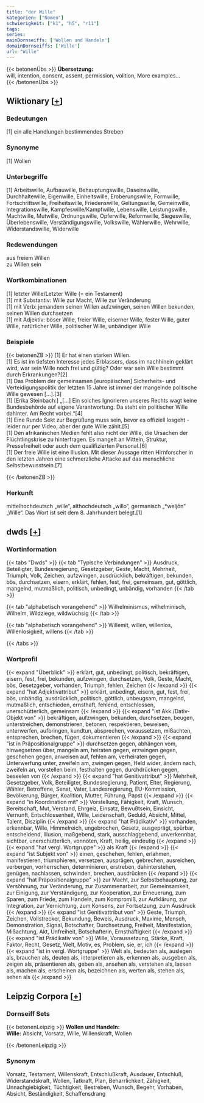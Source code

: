 ```yaml
---
title: "der Wille"
kategorien: ["Nomen"]
schwierigkeit: ["k1", "h5", "r11"]
tags:
series:
mainDornseiffs: ['Wollen und Handeln']
domainDornseiffs: ['Wille']
url: "Wille"
---
```


{{< betonenÜbs >}}
**Übersetzung:**  
will, intention, consent, assent, permission, volition, More examples...  
{{< /betonenÜbs >}}

## Wiktionary [[+](https://de.wiktionary.org/wiki/Wille)]

### Bedeutungen
[1] ein alle Handlungen bestimmendes Streben  

### Synonyme
[1] Wollen  

### Unterbegriffe
[1] Arbeitswille, Aufbauwille, Behauptungswille, Daseinswille, Durchhaltewille, Eigenwille, Einheitswille, Eroberungswille, Formwille, Fortschrittswille, Freiheitswille, Friedenswille, Geltungswille, Gemeinwille, Integrationswille, Kampfeswille/Kampfwille, Lebenswille, Leistungswille, Machtwille, Mutwille, Ordnungswille, Opferwille, Reformwille, Siegeswille, Überlebenswille, Verständigungswille, Volkswille, Wählerwille, Wehrwille, Widerstandswille, Widerwille  

### Redewendungen
aus freiem Willen  
zu Willen sein  

### Wortkombinationen
[1] letzter Wille/Letzter Wille (= ein Testament)  
[1] mit Substantiv: Wille zur Macht, Wille zur Veränderung  
[1] mit Verb: jemandem seinen Willen aufzwingen, seinen Willen bekunden, seinen Willen durchsetzen  
[1] mit Adjektiv: böser Wille, freier Wille, eiserner Wille, fester Wille, guter Wille, natürlicher Wille, politischer Wille, unbändiger Wille  

### Beispiele
{{< betonenZB >}}
[1] Er hat einen starken Willen.  
[1] Es ist im tiefsten Interesse jedes Erblassers, dass im nachhinein geklärt wird, war sein Wille noch frei und gültig? Oder war sein Wille bestimmt durch Erkrankungen?[2]  
[1] Das Problem der gemeinsamen [europäischen] Sicherheits- und Verteidigungspolitik der letzten 15 Jahre ist immer der mangelnde politische Wille gewesen [...].[3]  
[1] [Erika Steinbach:] „[...] Ein solches Ignorieren unseres Rechts wagt keine Bundesbehörde auf eigene Verantwortung. Da steht ein politischer Wille dahinter. Am Recht vorbei.“[4]  
[1] Eine Runde Sekt zur Begrüßung muss sein, bevor es offiziell losgeht - leider nur per Video, aber der gute Wille zählt.[5]  
[1] Den afrikanischen Medien fehlt also nicht der Wille, die Ursachen der Flüchtlingskrise zu hinterfragen. Es mangelt an Mitteln, Struktur, Pressefreiheit oder auch dem qualifizierten Personal.[6]  
[1] Der freie Wille ist eine Illusion. Mit dieser Aussage ritten Hirnforscher in den letzten Jahren eine schmerzliche Attacke auf das menschliche Selbstbewusstsein.[7]  

{{< /betonenZB >}}
### Herkunft
mittelhochdeutsch „wille“, althochdeutsch „willo“, germanisch „*weljōn“ „Wille“. Das Wort ist seit dem 8. Jahrhundert belegt.[1]  



## dwds [[+](https://www.dwds.de/wb/Wille)]

### Wortinformation
{{< tabs "Dwds" >}}
{{< tab "Typische Verbindungen" >}}
Ausdruck, Beteiligter, Bundesregierung, Gesetzgeber, Geste, Macht, Mehrheit, Triumph, Volk, Zeichen, aufzwingen, ausdrücklich, bekräftigen, bekunden, bös, durchsetzen, eisern, erklärt, fehlen, fest, frei, gemeinsam, gut, göttlich, mangelnd, mutmaßlich, politisch, unbedingt, unbändig, vorhanden
{{< /tab >}}

{{< tab "alphabetisch vorangehend" >}}
Wilhelminismus, wilhelminisch, Wilhelm, Wildziege, wildwüchsig
{{< /tab >}}

{{< tab "alphabetisch vorangehend" >}}
Willemit, willen, willenlos, Willenlosigkeit, willens
{{< /tab >}}

{{< /tabs >}}

### Wortprofil
{{< expand "Überblick" >}} erklärt, gut, unbedingt, politisch, bekräftigen, eisern, fest, frei, bekunden, aufzwingen, durchsetzen, Volk, Geste, Macht, bös, Gesetzgeber, vorhanden, Triumph, fehlen, Zeichen {{< /expand >}}
{{< expand "hat Adjektivattribut" >}} erklärt, unbedingt, eisern, gut, fest, frei, bös, unbändig, ausdrücklich, politisch, göttlich, unbeugsam, mangelnd, mutmaßlich, entschieden, ernsthaft, fehlend, entschlossen, unerschütterlich, gemeinsam {{< /expand >}}
{{< expand "ist Akk./Dativ-Objekt von" >}} bekräftigen, aufzwingen, bekunden, durchsetzen, beugen, unterstreichen, demonstrieren, betonen, respektieren, beweisen, unterwerfen, aufbringen, kundtun, absprechen, voraussetzen, mißachten, entsprechen, brechen, fügen, dokumentieren {{< /expand >}}
{{< expand "ist in Präpositionalgruppe" >}} durchsetzen gegen, abhängen vom, hinwegsetzen über, mangeln am, heiraten gegen, erzwingen gegen, geschehen gegen, anweisen auf, fehlen am, verheiraten gegen, Unterwerfung unter, zweifeln am, zwingen gegen, Held wider, ändern nach, zweifeln an, vorstellen beim, festhalten gegen, durchdrücken gegen, beseelen von {{< /expand >}}
{{< expand "hat Genitivattribut" >}} Mehrheit, Gesetzgeber, Volk, Beteiligter, Bundesregierung, Patient, Elter, Regierung, Wähler, Betroffene, Senat, Vater, Landesregierung, EU-Kommission, Bevölkerung, Bürger, Koalition, Mutter, Führung, Papst {{< /expand >}}
{{< expand "in Koordination mit" >}} Vorstellung, Fähigkeit, Kraft, Wunsch, Bereitschaft, Mut, Verstand, Ehrgeiz, Einsatz, Bewußtsein, Einsicht, Vernunft, Entschlossenheit, Wille, Leidenschaft, Geduld, Absicht, Mittel, Talent, Disziplin {{< /expand >}}
{{< expand "hat Prädikativ" >}} vorhanden, erkennbar, Wille, Himmelreich, ungebrochen, Gesetz, ausgeprägt, spürbar, entscheidend, Illusion, maßgebend, stark, ausschlaggebend, unverkennbar, sichtbar, unerschütterlich, vonnöten, Kraft, heilig, eindeutig {{< /expand >}}
{{< expand "hat vergl. Wortgruppe" >}} als Kraft {{< /expand >}}
{{< expand "ist Subjekt von" >}} einen, geschehen, fehlen, erlahmen, manifestieren, triumphieren, versetzen, ausprägen, gebrechen, ausreichen, verbergen, vorherrschen, determinieren, erstreben, dahinterstehen, genügen, nachlassen, schwinden, brechen, ausdrücken {{< /expand >}}
{{< expand "hat Präpositionalgruppe" >}} zur Macht, zur Selbstbehauptung, zur Versöhnung, zur Veränderung, zur Zusammenarbeit, zur Gemeinsamkeit, zur Einigung, zur Verständigung, zur Kooperation, zur Erneuerung, zum Sparen, zum Friede, zum Handeln, zum Kompromiß, zur Aufklärung, zur Integration, zur Vernichtung, zum Konsens, zur Fortsetzung, zum Ausdruck {{< /expand >}}
{{< expand "ist Genitivattribut von" >}} Geste, Triumph, Zeichen, Vollstrecker, Bekundung, Beweis, Ausdruck, Maxime, Mensch, Demonstration, Signal, Botschafter, Durchsetzung, Freiheit, Manifestation, Mißachtung, Akt, Unfreiheit, Botschafterin, Ernsthaftigkeit {{< /expand >}}
{{< expand "ist Prädikativ von" >}} Wille, Voraussetzung, Stärke, Kraft, Faktor, Recht, Gesetz, Welt, Motiv, es, Problem, sie, er, ich {{< /expand >}}
{{< expand "ist in vergl. Wortgruppe" >}} Welt als, bedeuten als, auslegen als, brauchen als, deuten als, interpretieren als, erkennen als, ausgeben als, zeigen als, präsentieren als, geben als, ansehen als, verstehen als, lassen als, machen als, erscheinen als, bezeichnen als, werten als, stehen als, sehen als {{< /expand >}}

## Leipzig Corpora [[+](https://corpora.uni-leipzig.de/en/res?word=Wille&corpusId=deu_newscrawl-public_2018)]

### Dornseiff Sets
{{< betonenLeipzig >}}
**Wollen und Handeln:**  
**Wille:** Absicht, Vorsatz, Wille, Willenskraft, Wollen  

{{< /betonenLeipzig >}}

### Synonym
Vorsatz, Testament, Willenskraft, Entschlußkraft, Ausdauer, Entschluß, Widerstandskraft, Wollen, Tatkraft, Plan, Beharrlichkeit, Zähigkeit, Unnachgiebigkeit, Tüchtigkeit, Bestreben, Wunsch, Begehr, Vorhaben, Absicht, Beständigkeit, Schaffensdrang

